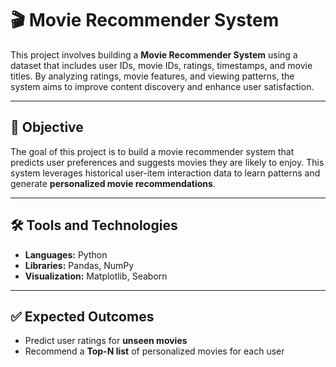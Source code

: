 # 🎬 Movie Recommender System

This project involves building a **Movie Recommender System** using a dataset that includes user IDs, movie IDs, ratings, timestamps, and movie titles. By analyzing ratings, movie features, and viewing patterns, the system aims to improve content discovery and enhance user satisfaction.

---

## 🎯 Objective

The goal of this project is to build a movie recommender system that predicts user preferences and suggests movies they are likely to enjoy. This system leverages historical user-item interaction data to learn patterns and generate **personalized movie recommendations**.

---

## 🛠️ Tools and Technologies

- **Languages:** Python  
- **Libraries:** Pandas, NumPy  
- **Visualization:** Matplotlib, Seaborn  

---

## ✅ Expected Outcomes

- Predict user ratings for **unseen movies**
- Recommend a **Top-N list** of personalized movies for each user
